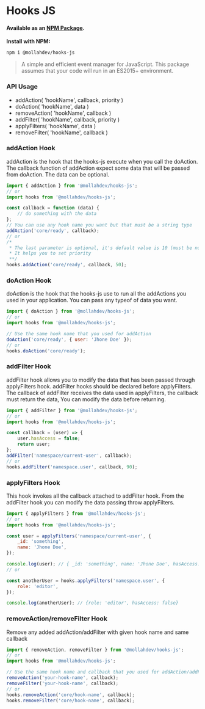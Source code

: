 # Hooks JS

#### Available as an [NPM Package](https://www.npmjs.com/package/@mollahdev/hooks-js).

**Install with NPM:**

```sh
npm i @mollahdev/hooks-js
```

> A simple and efficient event manager for JavaScript.
> This package assumes that your code will run in an ES2015+ environment.

### API Usage

-   addAction( 'hookName', callback, priority )
-   doAction( 'hookName', data )
-   removeAction( 'hookName', callback )
-   addFilter( 'hookName', callback, priority )
-   applyFilters( 'hookName', data )
-   removeFilter( 'hookName', callback )

### addAction Hook

addAction is the hook that the hooks-js execute when you call the doAction. The callback function of addAction expect some data that will be passed from doAction. The data can be optional.

```jsx
import { addAction } from '@mollahdev/hooks-js';
// or
import hooks from '@mollahdev/hooks-js';

const callback = function (data) {
    // do something with the data
};
// You can use any hook name you want but that must be a string type
addAction('core/ready', callback);
// or
/*
 * The last parameter is optional, it's default value is 10 (must be number type).
 * It helps you to set priority
 **/
hooks.addAction('core/ready', callback, 50);
```

### doAction Hook

doAction is the hook that the hooks-js use to run all the addActions you used in your application. You can pass any typeof of data you want.

```jsx
import { doAction } from '@mollahdev/hooks-js';
// or
import hooks from '@mollahdev/hooks-js';

// Use the same hook name that you used for addAction
doAction('core/ready', { user: 'Jhone Doe' });
// or
hooks.doAction('core/ready');
```

### addFilter Hook

addFilter hook allows you to modify the data that has been passed through applyFilters hook. addFilter hooks should be declared before applyFilters. The callback of addFilter receives the data used in applyFilters, the callback must return the data, You can modify the data before returning.

```jsx
import { addFilter } from '@mollahdev/hooks-js';
// or
import hooks from '@mollahdev/hooks-js';

const callback = (user) => {
    user.hasAccess = false;
    return user;
};
addFilter('namespace/current-user', callback);
// or
hooks.addFilter('namespace.user', callback, 90);
```

### applyFilters Hook

This hook invokes all the callback attached to addFilter hook. From the addFilter hook you can modify the data passing throw applyFilters.

```jsx
import { applyFilters } from '@mollahdev/hooks-js';
// or
import hooks from '@mollahdev/hooks-js';

const user = applyFilters('namespace/current-user', {
    _id: 'something',
    name: 'Jhone Doe',
});

console.log(user); // { _id: 'something', name: 'Jhone Doe', hasAccess: false }
// or

const anotherUser = hooks.applyFilters('namespace.user', {
    role: 'editor',
});

console.log(anotherUser); // {role: 'editor', hasAccess: false}
```

### removeAction/removeFilter Hook

Remove any added addAction/addFilter with given hook name and same callback

```jsx
import { removeAction, removeFilter } from '@mollahdev/hooks-js';
// or
import hooks from '@mollahdev/hooks-js';

// Use the same hook name and callback that you used for addAction/addFilter
removeAction('your-hook-name', callback);
removeFilter('your-hook-name', callback);
// or
hooks.removeAction('core/hook-name', callback);
hooks.removeFilter('core/hook-name', callback);
```
